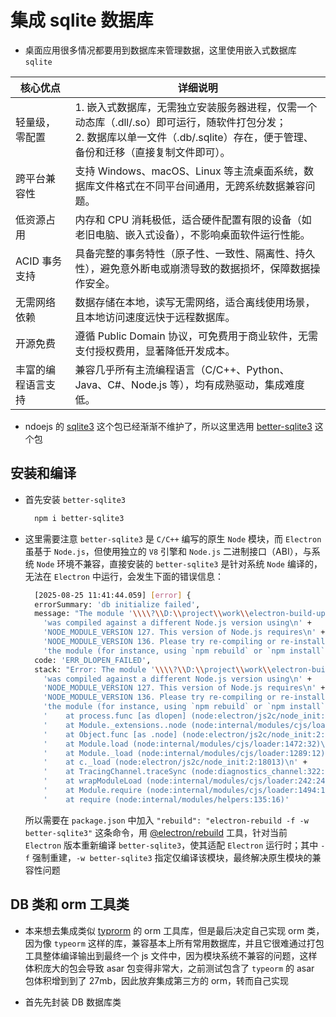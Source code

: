 # 集成 sqlite 数据库

- 桌面应用很多情况都要用到数据库来管理数据，这里使用嵌入式数据库 `sqlite`


| 核心优点           | 详细说明                                                                                                                                                               |
|----------------|--------------------------------------------------------------------------------------------------------------------------------------------------------------------|
| 轻量级，零配置      | 1. 嵌入式数据库，无需独立安装服务器进程，仅需一个动态库（.dll/.so）即可运行，随软件打包分发；<br>2. 数据库以单一文件（.db/.sqlite）存在，便于管理、备份和迁移（直接复制文件即可）。 |
| 跨平台兼容性       | 支持 Windows、macOS、Linux 等主流桌面系统，数据库文件格式在不同平台间通用，无跨系统数据兼容问题。                                                                           |
| 低资源占用         | 内存和 CPU 消耗极低，适合硬件配置有限的设备（如老旧电脑、嵌入式设备），不影响桌面软件运行性能。                                                                              |
| ACID 事务支持      | 具备完整的事务特性（原子性、一致性、隔离性、持久性），避免意外断电或崩溃导致的数据损坏，保障数据操作安全。                                                                     |
| 无需网络依赖       | 数据存储在本地，读写无需网络，适合离线使用场景，且本地访问速度远快于远程数据库。                                                                                           |
| 开源免费           | 遵循 Public Domain 协议，可免费用于商业软件，无需支付授权费用，显著降低开发成本。                                                                                          |
| 丰富的编程语言支持 | 兼容几乎所有主流编程语言（C/C++、Python、Java、C#、Node.js 等），均有成熟驱动，集成难度低。                                                                                     |

- ndoejs 的 [sqlite3](https://www.npmjs.com/package/sqlite3) 这个包已经渐渐不维护了，所以这里选用 [better-sqlite3](https://www.npmjs.com/package/better-sqlite3) 这个包

## 安装和编译

- 首先安装 `better-sqlite3`
  ```bash
    npm i better-sqlite3
  ```

- 这里需要注意 `better-sqlite3` 是 `C/C++` 编写的原生 `Node` 模块，而 `Electron` 虽基于 `Node.js`，但使用独立的 `V8` 引擎和 `Node.js` 二进制接口（ABI），与系统 `Node` 环境不兼容，直接安装的 `better-sqlite3` 是针对系统 `Node` 编译的，无法在 `Electron` 中运行，会发生下面的错误信息：
  ```bash
    [2025-08-25 11:41:44.059] [error] {
    errorSummary: 'db initialize failed',
    message: "The module '\\\\?\\D:\\project\\work\\electron-build-update-demo\\node_modules\\sqlite\\build\\Release\\better_sqlite3.node'\n" +
      'was compiled against a different Node.js version using\n' +
      'NODE_MODULE_VERSION 127. This version of Node.js requires\n' +
      'NODE_MODULE_VERSION 136. Please try re-compiling or re-installing\n' +
      'the module (for instance, using `npm rebuild` or `npm install`).',
    code: 'ERR_DLOPEN_FAILED',
    stack: "Error: The module '\\\\?\\D:\\project\\work\\electron-build-update-demo\\node_modules\\sqlite\\build\\Release\\better_sqlite3.node'\n" +
      'was compiled against a different Node.js version using\n' +
      'NODE_MODULE_VERSION 127. This version of Node.js requires\n' +
      'NODE_MODULE_VERSION 136. Please try re-compiling or re-installing\n' +
      'the module (for instance, using `npm rebuild` or `npm install`).\n' +
      '    at process.func [as dlopen] (node:electron/js2c/node_init:2:2617)\n' +
      '    at Module._extensions..node (node:internal/modules/cjs/loader:1930:18)\n' +
      '    at Object.func [as .node] (node:electron/js2c/node_init:2:2617)\n' +
      '    at Module.load (node:internal/modules/cjs/loader:1472:32)\n' +
      '    at Module._load (node:internal/modules/cjs/loader:1289:12)\n' +
      '    at c._load (node:electron/js2c/node_init:2:18013)\n' +
      '    at TracingChannel.traceSync (node:diagnostics_channel:322:14)\n' +
      '    at wrapModuleLoad (node:internal/modules/cjs/loader:242:24)\n' +
      '    at Module.require (node:internal/modules/cjs/loader:1494:12)\n' +
      '    at require (node:internal/modules/helpers:135:16)'
  ```
  所以需要在 `package.json` 中加入 `"rebuild": "electron-rebuild -f -w better-sqlite3"` 这条命令，用 [@electron/rebuild](https://www.npmjs.com/package/@electron/rebuild) 工具，针对当前 `Electron` 版本重新编译 `better-sqlite3`，使其适配 `Electron` 运行时；其中 `-f` 强制重建，`-w better-sqlite3` 指定仅编译该模块，最终解决原生模块的兼容性问题

## DB 类和 orm 工具类

- 本来想去集成类似 [typrorm](https://www.npmjs.com/package/typeorm) 的 orm 工具库，但是最后决定自己实现 orm 类，因为像 `typeorm` 这样的库，兼容基本上所有常用数据库，并且它很难通过打包工具整体编译输出到最终一个 js 文件中，因为模块系统不兼容的问题，这样体积庞大的包会导致 asar 包变得非常大，之前测试包含了 `typeorm` 的 asar 包体积增到到了 27mb，因此放弃集成第三方的 orm，转而自己实现

- 首先先封装 DB 数据库类
  